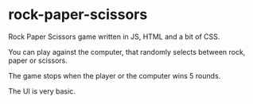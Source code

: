 # rock-paper-scissors

Rock Paper Scissors game written in JS, HTML and a bit of CSS.

You can play against the computer, that randomly selects between rock, paper or scissors.

The game stops when the player or the computer wins 5 rounds.

The UI is very basic.